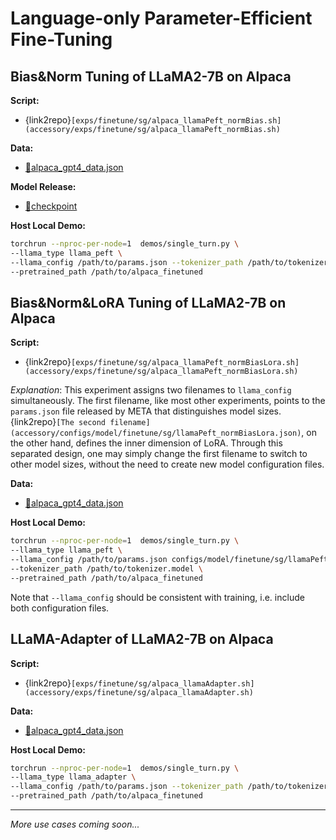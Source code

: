 # Language-only Parameter-Efficient Fine-Tuning

## Bias&Norm Tuning of LLaMA2-7B on Alpaca 

**Script:**

+  {link2repo}`[exps/finetune/sg/alpaca_llamaPeft_normBias.sh](accessory/exps/finetune/sg/alpaca_llamaPeft_normBias.sh)`

**Data:**

+ [💾alpaca_gpt4_data.json](https://github.com/Instruction-Tuning-with-GPT-4/GPT-4-LLM/blob/main/data/alpaca_gpt4_data.json)

**Model Release:**

+ [🤗checkpoint](https://huggingface.co/Alpha-VLLM/LLaMA2-Accessory/blob/main/finetune/sg/alpaca_llamaPeft_normBias/consolidated.00-of-01.model.pth)

**Host Local Demo:**

```bash
torchrun --nproc-per-node=1  demos/single_turn.py \
--llama_type llama_peft \
--llama_config /path/to/params.json --tokenizer_path /path/to/tokenizer.model \
--pretrained_path /path/to/alpaca_finetuned
```

## Bias&Norm&LoRA Tuning of LLaMA2-7B on Alpaca

**Script:**

+ {link2repo}`[exps/finetune/sg/alpaca_llamaPeft_normBiasLora.sh](accessory/exps/finetune/sg/alpaca_llamaPeft_normBiasLora.sh)`

*Explanation*: This experiment assigns two filenames to `llama_config` simultaneously. The first filename, like most other experiments, points to the `params.json` file released by META that distinguishes model sizes. {link2repo}`[The second filename](accessory/configs/model/finetune/sg/llamaPeft_normBiasLora.json)`, on the other hand, defines the inner dimension of LoRA. Through this separated design, one may simply change the first filename to switch to other model sizes, without the need to create new model configuration files.

**Data:**

+ [💾alpaca_gpt4_data.json](https://github.com/Instruction-Tuning-with-GPT-4/GPT-4-LLM/blob/main/data/alpaca_gpt4_data.json)

**Host Local Demo:**

```bash
torchrun --nproc-per-node=1  demos/single_turn.py \
--llama_type llama_peft \
--llama_config /path/to/params.json configs/model/finetune/sg/llamaPeft_normBiasLora.json \
--tokenizer_path /path/to/tokenizer.model \
--pretrained_path /path/to/alpaca_finetuned
```

Note that `--llama_config` should be consistent with training, i.e. include both configuration files.

## LLaMA-Adapter of LLaMA2-7B on Alpaca 

**Script:**

+ {link2repo}`[exps/finetune/sg/alpaca_llamaAdapter.sh](accessory/exps/finetune/sg/alpaca_llamaAdapter.sh)`

**Data:**

+ [💾alpaca_gpt4_data.json](https://github.com/Instruction-Tuning-with-GPT-4/GPT-4-LLM/blob/main/data/alpaca_gpt4_data.json)

**Host Local Demo:**

```bash
torchrun --nproc-per-node=1  demos/single_turn.py \
--llama_type llama_adapter \
--llama_config /path/to/params.json --tokenizer_path /path/to/tokenizer.model \
--pretrained_path /path/to/alpaca_finetuned
```

---

*More use cases coming soon...*